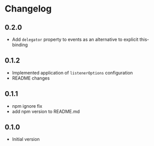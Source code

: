 # Changelog

## 0.2.0

- Add `delegator` property to events as an alternative to explicit this-binding

## 0.1.2

- Implemented application of `listenerOptions` configuration
- README changes

## 0.1.1

- npm ignore fix
- add npm version to README.md

## 0.1.0

- Initial version
